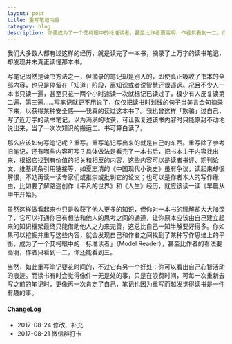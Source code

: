 ```yaml
---
layout: post
title: 重写笔记内容
category: blog
description: 你便成为了一个艾柯眼中的标准读者，甚至比作者更高明，作者只看到一二，你还能看到三。
---
```


我们大多数人都有过这样的经历，就是读完了一本书，摘录了上万字的读书笔记，却发现并未真正读懂那本书。

写笔记固然是读书方法之一，但摘录的笔记却是别人的，即使真正吸收了书本的全部内容，也只是停留在「知道」阶段，离知识或者说智慧还很遥远。况且不少人一本书只读一遍，甚至只花一两个小时速读一次就标记已读过了，极少有人反复读第二遍、第三遍……写笔记就更不用说了，仅仅把读书时划线的句子当美言金句摘录下来，以获得某种安全感——我真的读过这本书了。我也曾这样「欺骗」过自己，写了近万字的读书笔记，以为满满的收获，可让我复述该书内容时只能原封不动地说出来，当了一次次知识的搬运工。书可算白读了。

那么应该如何写笔记呢？重写。重写笔记写出来的就是自己的东西。重写除了参考旧笔记，还有哪些内容可写？具体做法是看完了一本书后，把书本主干内容找出来，根据它找到有价值的相关和相反的内容，这些内容可以是读者书评、期刊论文、维基词条引用链接等，如夏志清的《中国现代小说史》虽有争议，读起来却很解恨，不妨再读一读专家们或推崇或批判它的论文；也可以是作者本人的写作缘由，比如要了解路遥创作《平凡的世界》和《人生》经历，就应该读一读《早晨从中午开始》。

虽然这样做看起来也只是收获了他人更多的知识，但你对一本书的理解却大大加深了，它可以打通你已有想法和他人的思考之间的通道，让你原本应该由自己建立起来的知识框架最终只能借助他人之力来完善，这总比自己一知半解要好得多。你如果可以挖掘并重写这些内容，就会发现自己和作者之间找到了某种写作思维上的平衡，成为了一个艾柯眼中的「标准读者」（Model Reader），甚至比作者的看法要高明，作者只看到一二，你还能看到三。

当然，如此重写笔记要花时间的，不过它有另一个好处：你可以看出自己心智活动的痕迹。而读书有时会觉得像件一无是处的事，只是在浪费时间，可每一次重新去写之前的笔记时，更像再一次肯定了自己，笔记也因为重写而越发觉得读书是一件有趣的事。

#### ChangeLog
- 2017-08-24  修改、补充 
- 2017-08-21  微信群打卡
